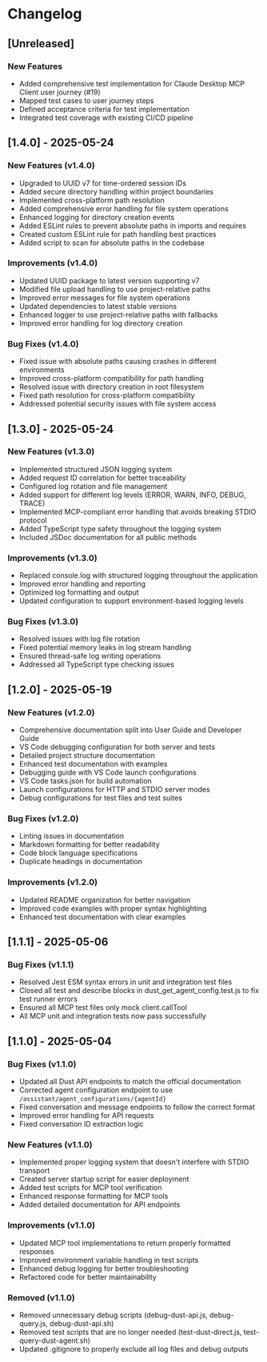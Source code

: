 # Changelog

## [Unreleased]

### New Features

* Added comprehensive test implementation for Claude Desktop MCP Client user journey (#19)
* Mapped test cases to user journey steps
* Defined acceptance criteria for test implementation
* Integrated test coverage with existing CI/CD pipeline

## [1.4.0] - 2025-05-24

### New Features (v1.4.0)

- Upgraded to UUID v7 for time-ordered session IDs
- Added secure directory handling within project boundaries
- Implemented cross-platform path resolution
- Added comprehensive error handling for file system operations
- Enhanced logging for directory creation events
- Added ESLint rules to prevent absolute paths in imports and requires
- Created custom ESLint rule for path handling best practices
- Added script to scan for absolute paths in the codebase

### Improvements (v1.4.0)

- Updated UUID package to latest version supporting v7
- Modified file upload handling to use project-relative paths
- Improved error messages for file system operations
- Updated dependencies to latest stable versions
- Enhanced logger to use project-relative paths with fallbacks
- Improved error handling for log directory creation

### Bug Fixes (v1.4.0)

- Fixed issue with absolute paths causing crashes in different environments
- Improved cross-platform compatibility for path handling
- Resolved issue with directory creation in root filesystem
- Fixed path resolution for cross-platform compatibility
- Addressed potential security issues with file system access

## [1.3.0] - 2025-05-24

### New Features (v1.3.0)

- Implemented structured JSON logging system
- Added request ID correlation for better traceability
- Configured log rotation and file management
- Added support for different log levels (ERROR, WARN, INFO, DEBUG, TRACE)
- Implemented MCP-compliant error handling that avoids breaking STDIO protocol
- Added TypeScript type safety throughout the logging system
- Included JSDoc documentation for all public methods

### Improvements (v1.3.0)

- Replaced console.log with structured logging throughout the application
- Improved error handling and reporting
- Optimized log formatting and output
- Updated configuration to support environment-based logging levels

### Bug Fixes (v1.3.0)

- Resolved issues with log file rotation
- Fixed potential memory leaks in log stream handling
- Ensured thread-safe log writing operations
- Addressed all TypeScript type checking issues

## [1.2.0] - 2025-05-19

### New Features (v1.2.0)

- Comprehensive documentation split into User Guide and Developer Guide
- VS Code debugging configuration for both server and tests
- Detailed project structure documentation
- Enhanced test documentation with examples
- Debugging guide with VS Code launch configurations
- VS Code tasks.json for build automation
- Launch configurations for HTTP and STDIO server modes
- Debug configurations for test files and test suites

### Bug Fixes (v1.2.0)

- Linting issues in documentation
- Markdown formatting for better readability
- Code block language specifications
- Duplicate headings in documentation

### Improvements (v1.2.0)

- Updated README organization for better navigation
- Improved code examples with proper syntax highlighting
- Enhanced test documentation with clear examples

## [1.1.1] - 2025-05-06

### Bug Fixes (v1.1.1)

- Resolved Jest ESM syntax errors in unit and integration test files
- Closed all test and describe blocks in dust_get_agent_config.test.js to fix test runner errors
- Ensured all MCP test files only mock client.callTool
- All MCP unit and integration tests now pass successfully

## [1.1.0] - 2025-05-04

### Bug Fixes (v1.1.0)

- Updated all Dust API endpoints to match the official documentation
- Corrected agent configuration endpoint to use `/assistant/agent_configurations/{agentId}`
- Fixed conversation and message endpoints to follow the correct format
- Improved error handling for API requests
- Fixed conversation ID extraction logic

### New Features (v1.1.0)

- Implemented proper logging system that doesn't interfere with STDIO transport
- Created server startup script for easier deployment
- Added test scripts for MCP tool verification
- Enhanced response formatting for MCP tools
- Added detailed documentation for API endpoints

### Improvements (v1.1.0)

- Updated MCP tool implementations to return properly formatted responses
- Improved environment variable handling in test scripts
- Enhanced debug logging for better troubleshooting
- Refactored code for better maintainability

### Removed (v1.1.0)

- Removed unnecessary debug scripts (debug-dust-api.js, debug-query.js, debug-dust-api.sh)
- Removed test scripts that are no longer needed (test-dust-direct.js, test-query-dust-agent.sh)
- Updated .gitignore to properly exclude all log files and debug outputs
